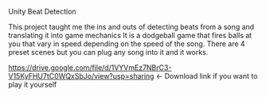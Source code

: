 Unity Beat Detection

This project taught me the ins and outs of detecting beats from a song and translating it into game mechanics
It is a dodgeball game that fires balls at you that vary in speed depending on the speed of the song. There are 4 preset scenes but you can plug any song into it and it works.


https://drive.google.com/file/d/1VYVmEz7NBrC3-V15KyFHU7tC0WQxSbJo/view?usp=sharing <- Download link if you want to play it yourself
